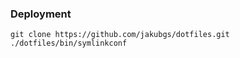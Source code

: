 ### Deployment

```
git clone https://github.com/jakubgs/dotfiles.git
./dotfiles/bin/symlinkconf
```
